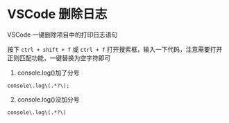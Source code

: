 # VSCode 删除日志

VSCode 一键删除项目中的打印日志语句

按下 `ctrl + shift + f` 或 `ctrl + f` 打开搜索框，输入一下代码，注意需要打开正则匹配功能，一键替换为空字符即可

1. console.log()加了分号

```
console\.log\(.*?\);
```

2. console.log()没加分号

```
console\.log\(.*?\)
```
